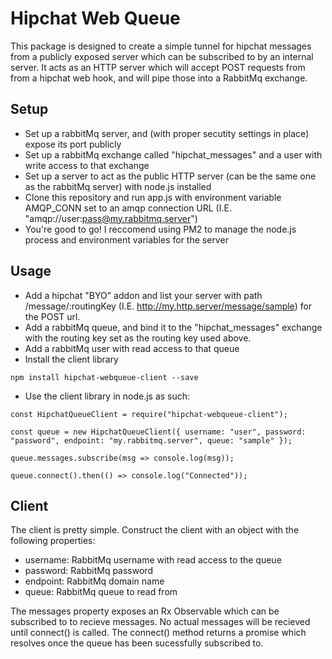 # Hipchat Web Queue

This package is designed to create a simple tunnel for hipchat messages from a publicly exposed server which can be subscribed to by an internal server. It acts as an HTTP server which will accept POST requests from from a hipchat web hook, and will pipe those into a RabbitMq exchange.

## Setup

* Set up a rabbitMq server, and (with proper secutity settings in place) expose its port publicly
* Set up a rabbitMq exchange called "hipchat_messages" and a user with write access to that exchange
* Set up a server to act as the public HTTP server (can be the same one as the rabbitMq server) with node.js installed
* Clone this repository and run app.js with environment variable AMQP_CONN set to an amqp connection URL (I.E. "amqp://user:pass@my.rabbitmq.server")
* You're good to go! I reccomend using PM2 to manage the node.js process and environment variables for the server

## Usage

* Add a hipchat "BYO" addon and list your server with path /message/:routingKey (I.E. http://my.http.server/message/sample) for the POST url.
* Add a rabbitMq queue, and bind it to the "hipchat_messages" exchange with the routing key set as the routing key used above.
* Add a rabbitMq user with read access to that queue
* Install the client library
```
npm install hipchat-webqueue-client --save
```
* Use the client library in node.js as such:
```
const HipchatQueueClient = require("hipchat-webqueue-client");

const queue = new HipchatQueueClient({ username: "user", password: "password", endpoint: "my.rabbitmq.server", queue: "sample" });

queue.messages.subscribe(msg => console.log(msg));

queue.connect().then(() => console.log("Connected"));
```

## Client

The client is pretty simple. Construct the client with an object with the following properties:
* username: RabbitMq username with read access to the queue
* password: RabbitMq password
* endpoint: RabbitMq domain name
* queue: RabbitMq queue to read from

The messages property exposes an Rx Observable which can be subscribed to to recieve messages. No actual messages will be recieved until connect() is called. The connect() method returns a promise which resolves once the queue has been sucessfully subscribed to.
